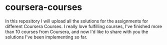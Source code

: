 # coursera-courses
In this repository I will upload all the solutions for the assignments for different Coursera Courses. I really love fulfilling courses, I've finished more than 10 courses from Coursera, and now I'd like to share with you the solutions I've been implementing so far.
